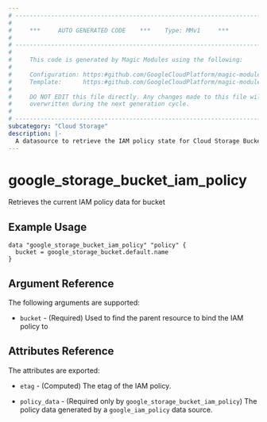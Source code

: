 ```yaml
---
# ----------------------------------------------------------------------------
#
#     ***     AUTO GENERATED CODE    ***    Type: MMv1     ***
#
# ----------------------------------------------------------------------------
#
#     This code is generated by Magic Modules using the following:
#
#     Configuration: https:#github.com/GoogleCloudPlatform/magic-modules/tree/main/mmv1/products/storage/Bucket.yaml
#     Template:      https:#github.com/GoogleCloudPlatform/magic-modules/tree/main/mmv1/templates/terraform/datasource_iam.html.markdown.tmpl
#
#     DO NOT EDIT this file directly. Any changes made to this file will be
#     overwritten during the next generation cycle.
#
# ----------------------------------------------------------------------------
subcategory: "Cloud Storage"
description: |-
  A datasource to retrieve the IAM policy state for Cloud Storage Bucket
---
```



# google_storage_bucket_iam_policy

Retrieves the current IAM policy data for bucket


## Example Usage


```hcl
data "google_storage_bucket_iam_policy" "policy" {
  bucket = google_storage_bucket.default.name
}
```

## Argument Reference

The following arguments are supported:

* `bucket` - (Required) Used to find the parent resource to bind the IAM policy to

## Attributes Reference

The attributes are exported:

* `etag` - (Computed) The etag of the IAM policy.

* `policy_data` - (Required only by `google_storage_bucket_iam_policy`) The policy data generated by
  a `google_iam_policy` data source.
